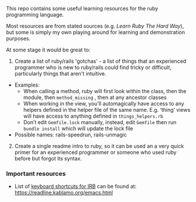 This repo contains some useful learning resources for the ruby programming language. 

Most resources are from stated sources (e.g. *Learn Ruby The Hard Way*), but some is simply my own playing around for learning and demonstration purposes. 

At some stage it would be great to:

1. Create a list of ruby/rails 'gotchas' - a list of things that an experienced programmer who is new to ruby/rails could find tricky or difficult, particularly things that aren't intuitive. 
  - Examples:
    - When calling a method, ruby will first look within the class, then the module, then `method_missing` , then at any ancestor classes
    - When working in the view, you’ll automagically have access to any helpers defined in the helper file of the same name. E.g. ‘thing’ views will have access to anything defined in `things_helpers.rb`
    - Don’t edit `Gemfile.lock` manually, instead, edit `Gemfile` then run `bundle install` which will update the lock file
  - Possible names: rails-speedrun, rails-unmagic
2. Create a single readme intro to ruby, so it can be used an a very quick primer for an experienced programmer or someone who used ruby before but forgot its syntax. 


### Important resources

- List of [keyboard shortcuts for IRB](https://github.com/ruby/irb/issues/322#issuecomment-1001298710) can be found at: https://readline.kablamo.org/emacs.html








